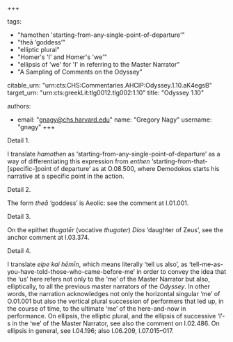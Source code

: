 +++

tags:
- "hamothen &#39;starting-from-any-single-point-of-departure&#39;"
- "theā ‘goddess’"
- "elliptic plural"
- "Homer&#39;s &#39;I&#39; and Homer&#39;s &#39;we&#39;"
- "ellipsis of &#39;we&#39; for &#39;I&#39; in referring to the Master Narrator"
- "A Sampling of Comments on the Odyssey"

citable_urn: "urn:cts:CHS:Commentaries.AHCIP:Odyssey.1.10.aK4egsB"
target_urn: "urn:cts:greekLit:tlg0012.tlg002:1.10"
title: "Odyssey 1.10"

authors:
- email: "gnagy@chs.harvard.edu"
  name: "Gregory Nagy"
  username: "gnagy"
+++

<p>Detail 1.</p><p>I translate <em>hamothen</em> as ‘starting-from-any-single-point-of-departure’ as a way of differentiating this expression from <em>enthen</em> ‘starting-from-that-[specific-]point of departure’ as at O.08.500, where Demodokos starts his narrative at a specific point in the action. </p><p>Detail 2.</p><p>The form <em>theā</em> ‘goddess’ is Aeolic: see the comment at I.01.001. </p><p>Detail 3.</p><p>On the epithet <em>thugatēr</em> (vocative <em>thugater</em>) <em>Dios</em> ‘daughter of Zeus’, see the anchor comment at I.03.374.</p><p>Detail 4.</p><p>I translate <em>eipe kai hēmīn</em>, which means literally ‘tell us also’, as ‘tell-me-as-you-have-told-those-who-came-before-me’ in order to convey the idea that the ‘us’ here refers not only to the ‘me’ of the Master Narrator but also, elliptically, to all the previous master narrators of the <em>Odyssey</em>. In other words, the narration acknowledges not only the horizontal singular ‘me’ of O.01.001 but also the vertical plural succession of performers that led up, in the course of time, to the ultimate ‘me’ of the here-and-now in performance. On ellipsis, the elliptic plural, and the ellipsis of successive ‘I’-s in the ‘we’ of the Master Narrator, see also the comment on I.02.486. On ellipsis in general, see I.04.196; also I.06.209, I.07.015–017. </p>
